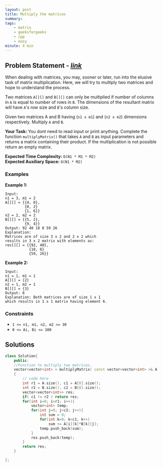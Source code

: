 ```yaml
---
layout: post
title: Multiply the matrices
summary:
tags:
    - matrix
    - geeksforgeeks
    - cpp
    - easy
minute: 4 min
---
```


## Problem Statement - [*link*](https://practice.geeksforgeeks.org/problems/multiply-the-matrices-1587115620/0/)  

When dealing with matrices, you may, sooner or later, run into the elusive task of matrix multiplication. Here, we will try to multiply two matrices and hope to understand the process.

Two matrices `A[][]` and `B[][]` can only be multiplied if number of columns in `A` is equal to number of rows in `B`. The dimensions of the resultant matrix will have `A`'s row size and `B`'s column size.

Given two matrices A and B having (`n1 x m1`) and (`n2 x m2`) dimensions respectively. Multiply `A` and `B`. 

**Your Task:** 
You dont need to read input or print anything. Complete the function `multiplyMatrix()` that takes `A` and `B` as input parameters and returns a matrix containing their product. If the multiplication is not possible return an empty matrix.

**Expected Time Complexity:** `O(N1 * M1 * M2)`  
**Expected Auxiliary Space:** `O(N1 * M2)` 

### Examples

**Example 1:**   
```
Input:
n1 = 3, m1 = 2
A[][] = {{4, 8},
         {0, 2}
         {1, 6}}
n2 = 2, m2 = 2
B[][] = {{5, 2},
         {9, 4}}
Output: 92 40 18 8 59 26
Explanation:
Matrices are of size 3 x 2 and 2 x 2 which 
results in 3 x 2 matrix with elements as:
res[][] = {{92, 40},
           {18, 8}
           {59, 26}}
```

**Example 2:**   
```
Input:
n1 = 1, m1 = 1
A[][] = {2}
n2 = 1, m2 = 1
B[][] = {3}
Output: 6
Explanation: Both matrices are of size 1 x 1 
which results in 1 x 1 matrix having element 6.
```

### Constraints

+ `1 <= n1, m1, n2, m2 <= 30`
+ `0 <= Ai, Bi <= 100`

## Solutions

```cpp
class Solution{
    public:
    //Function to multiply two matrices.
    vector<vector<int> > multiplyMatrix( const vector<vector<int> >& A, const vector<vector<int> >& B)
    {
        // code here
        int r1 = A.size(), c1 = A[0].size();
        int r2 = B.size(), c2 = B[0].size();
        vector<vector<int>> res;
        if( c1 != r2 ) return res;
        for(int i=0; i<r1; i++){
            vector<int> temp;
            for(int j=0; j<c2; j++){
                int sum = 0;
                for(int k=0; k<c1; k++)
                    sum += A[i][k]*B[k][j];
                temp.push_back(sum);
            }
            res.push_back(temp);
        }
        return res;
    }

};
```

